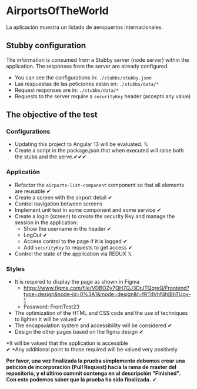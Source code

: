# AirportsOfTheWorld

La aplicación muestra un listado de aeropuertos internacionales.

## Stubby configuration

The information is consumed from a Stubby server (node server) within the application.
The responses from the server are already configured.

- You can see the configurations in: `./stubbs/stubby.json`
- Las respuestas de las peticiones están en: `./stubbs/data/*`
- Request responses are in: `./stubbs/data/*`
- Requests to the server require a `securityKey` header (accepts any value)

## The objective of the test

### Configurations

- Updating this project to Angular 13 will be evaluated. 𝕏
- Create a script in the package.json that when executed will raise both the stubs and the serve.✔✔✔

### Applicatión

- Refactor the `airports-list-component` component so that all elements are reusable ✔
- Create a screen with the airport detail ✔
- Control navigation between screens
- Implement unit test in some component and some service ✔
- Create a login (screen) to create the security Key and manage the session in the application:
  - Show the username in the header ✔
  - LogOut ✔
  - Access control to the page if it is logged ✔
  - Add `securityKey` to requests to get access ✔
- Control the state of the application via REDUX 𝕏

### Styles

- It is required to display the page as shown in Figma
  - https://www.figma.com/file/VDBOZy7QH7QJ3DrJTQqreQ/Frontend?type=design&node-id=0%3A1&mode=design&t=fRTdVhNihjBhTUgv-1
  - Password: FrontTest23
- The optimization of the HTML and CSS code and the use of techniques to lighten it will be valued ✔
- The encapsulation system and accessibility will be considered ✔
- Design the other pages based on the figma design ✔

*It will be valued that the application is accessible <br> ✔
*Any additional point to those required will be valued very positively

**Por favor, una vez finalizada la prueba simplemente debemos crear una petición de incorporación (Pull Request) hacía la rama de master del repositorio, y el último commit contenga en al descripción "Finished". Con esto podemos saber que la prueba ha sido finalizada.** ✔
